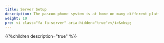 ```yaml
---
title: Server Setup
description: The pascom phone system is at home on many different platforms. Use this section to find out more and learn about the differing installation and upgrade possibilities.
weight: 10
pre: <i class="fa fa-server" aria-hidden="true"></i>&nbsp;
---
```


{{%children description="true" %}}
